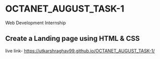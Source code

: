 # OCTANET_AUGUST_TASK-1
Web Development Internship

## Create a Landing page using HTML & CSS
live link- https://utkarshraghav99.github.io/OCTANET_AUGUST_TASK-1/
